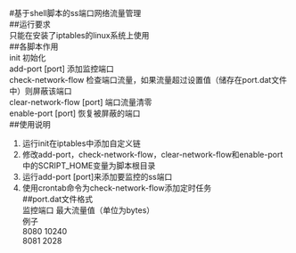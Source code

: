 #基于shell脚本的ss端口网络流量管理  
##运行要求  
只能在安装了iptables的linux系统上使用  
##各脚本作用  
init 初始化  
add-port [port] 添加监控端口  
check-network-flow 检查端口流量，如果流量超过设置值（储存在port.dat文件中）则屏蔽该端口  
clear-network-flow [port] 端口流量清零  
enable-port [port] 恢复被屏蔽的端口  
##使用说明  
1. 运行init在iptables中添加自定义链  
2. 修改add-port，check-network-flow，clear-network-flow和enable-port中的SCRIPT_HOME变量为脚本根目录  
3. 运行add-port [port]来添加要监控的ss端口  
4. 使用crontab命令为check-network-flow添加定时任务  
##port.dat文件格式  
监控端口 最大流量值（单位为bytes）  
例子  
8080 10240  
8081 2028  
